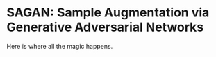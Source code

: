 # SAGAN: Sample Augmentation via Generative Adversarial Networks

Here is where all the magic happens.
